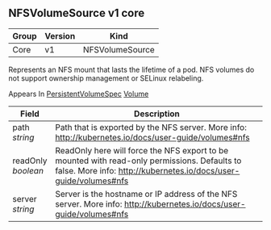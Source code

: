 ## NFSVolumeSource v1 core

Group        | Version     | Kind
------------ | ---------- | -----------
Core | v1 | NFSVolumeSource



Represents an NFS mount that lasts the lifetime of a pod. NFS volumes do not support ownership management or SELinux relabeling.

<aside class="notice">
Appears In  <a href="#persistentvolumespec-v1">PersistentVolumeSpec</a>  <a href="#volume-v1">Volume</a> </aside>

Field        | Description
------------ | -----------
path <br /> *string*  | Path that is exported by the NFS server. More info: http://kubernetes.io/docs/user-guide/volumes#nfs
readOnly <br /> *boolean*  | ReadOnly here will force the NFS export to be mounted with read-only permissions. Defaults to false. More info: http://kubernetes.io/docs/user-guide/volumes#nfs
server <br /> *string*  | Server is the hostname or IP address of the NFS server. More info: http://kubernetes.io/docs/user-guide/volumes#nfs

